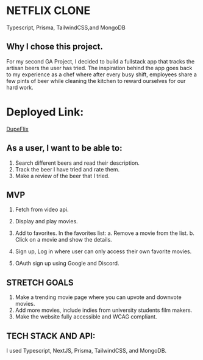# NETFLIX CLONE
Typescript, Prisma, TailwindCSS,and MongoDB
## Why I chose this project.
For my second GA Project, I decided to build a fullstack app that tracks the artisan beers the user has tried. The inspiration behind the app goes back to my experience as a chef where after every busy shift, employees share a few pints of beer while cleaning the kitchen to reward ourselves for our hard work. 

# Deployed Link: 
[DupeFlix](https://dupeflix.vercel.app/auth)


## As a user, I want to be able to:
1. Search different beers and read their description.
2. Track the beer I have tried and rate them.
3. Make a review of the beer that I tried.

## MVP 
1. Fetch from video api.
2. Display and play movies.
3. Add to favorites.
    In the favorites list:
        a. Remove a movie from the list.
        b. Click on a movie and show the details.

4. Sign up, Log in where user can only access their own favorite movies.
5. OAuth sign up using Google and Discord.

## STRETCH GOALS
1. Make a trending movie page where you can upvote and downvote movies.
2. Add more movies, include indies from university students film makers.
3. Make the website fully accessible and WCAG compliant.



## TECH STACK AND API:
I used Typescript, NextJS, Prisma, TailwindCSS, and MongoDB.
